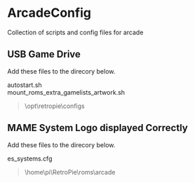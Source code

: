 # ArcadeConfig
Collection of scripts and config files for arcade


## USB Game Drive

Add these files to the direcory below.

autostart.sh <br>
mount_roms_extra_gamelists_artwork.sh

> \opt\retropie\configs


## MAME System Logo displayed Correctly

Add these files to the direcory below.

 es_systems.cfg


>  \home\pi\RetroPie\roms\arcade
